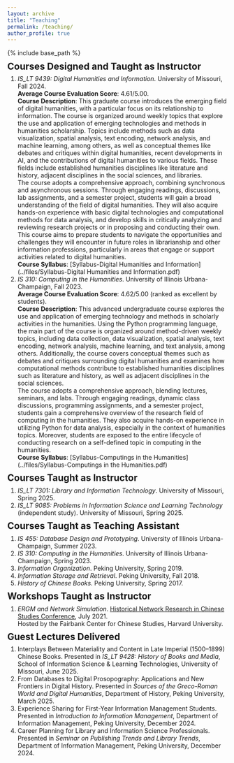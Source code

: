 ```yaml
---
layout: archive
title: "Teaching"
permalink: /teaching/
author_profile: true
---
```


{% include base_path %}

<p style="margin-top: -20px;"></p>

## Courses Designed and Taught as Instructor

<p style="margin-top: -10px;"></p>

1. <i>IS_LT 9439: Digital Humanities and Information</i>. University of Missouri, Fall 2024.<br><b>Average Course Evaluation Score</b>: 4.61/5.00.<br><b>Course Description</b>: This graduate course introduces the emerging field of digital humanities, with a particular focus on its relationship to information. The course is organized around weekly topics that explore the use and application of emerging technologies and methods in humanities scholarship. Topics include methods such as data visualization, spatial analysis, text encoding, network analysis, and machine learning, among others, as well as conceptual themes like debates and critiques within digital humanities, recent developments in AI, and the contributions of digital humanities to various fields. These fields include established humanities disciplines like literature and history, adjacent disciplines in the social sciences, and libraries.<br>The course adopts a comprehensive approach, combining synchronous and asynchronous sessions. Through engaging readings, discussions, lab assignments, and a semester project, students will gain a broad understanding of the field of digital humanities. They will also acquire hands-on experience with basic digital technologies and computational methods for data analysis, and develop skills in critically analyzing and reviewing research projects or in proposing and conducting their own. This course aims to prepare students to navigate the opportunities and challenges they will encounter in future roles in librarianship and other information professions, particularly in areas that engage or support activities related to digital humanities.<br><b>Course Syllabus</b>: [Syllabus-Digital Humanities and Information](../files/Syllabus-Digital Humanities and Information.pdf)
2. <i>IS 310: Computing in the Humanities</i>. University of Illinois Urbana-Champaign, Fall 2023.<br><b>Average Course Evaluation Score</b>: 4.62/5.00 (ranked as excellent by students).<br><b>Course Description</b>: This advanced undergraduate course explores the use and application of emerging technology and methods in scholarly activities in the humanities. Using the Python programming language, the main part of the course is organized around method-driven weekly topics, including data collection, data visualization, spatial analysis, text encoding, network analysis, machine learning, and text analysis, among others. Additionally, the course covers conceptual themes such as debates and critiques surrounding digital humanities and examines how computational methods contribute to established humanities disciplines such as literature and history, as well as adjacent disciplines in the social sciences.<br>The course adopts a comprehensive approach, blending lectures, seminars, and labs. Through engaging readings, dynamic class discussions, programming assignments, and a semester project, students gain a comprehensive overview of the research field of computing in the humanities. They also acquire hands-on experience in utilizing Python for data analysis, especially in the context of humanities topics. Moreover, students are exposed to the entire lifecycle of conducting research on a self-defined topic in computing in the humanities.<br><b>Course Syllabus</b>: [Syllabus-Computings in the Humanities](../files/Syllabus-Computings in the Humanities.pdf)

<p style="margin-top: -20px;"></p>

## Courses Taught as Instructor

<p style="margin-top: -10px;"></p>

1. <i>IS_LT 7301: Library and Information Technology</i>. University of Missouri, Spring 2025.
2. <i>IS_LT 9085: Problems in Information Science and Learning Technology</i> (independent study). University of Missouri, Spring 2025.

<p style="margin-top: -20px;"></p>

## Courses Taught as Teaching Assistant

<p style="margin-top: -10px;"></p>

1. <i>IS 455: Database Design and Prototyping</i>. University of Illinois Urbana-Champaign, Summer 2023.
2. <i>IS 310: Computing in the Humanities</i>. University of Illinois Urbana-Champaign, Spring 2023.
3. <i>Information Organization</i>. Peking University, Spring 2019.
4. <i>Information Storage and Retrieval</i>. Peking University, Fall 2018.
5. <i>History of Chinese Books</i>. Peking University, Spring 2017.

<p style="margin-top: -20px;"></p>

## Workshops Taught as Instructor

<p style="margin-top: -10px;"></p>

1. <i>ERGM and Network Simulation</i>. [Historical Network Research in Chinese Studies Conference](https://fccsdigitalchina.github.io/hnrcs2021), July 2021.<br>Hosted by the Fairbank Center for Chinese Studies, Harvard University.

<p style="margin-top: -20px;"></p>

## Guest Lectures Delivered

<p style="margin-top: -10px;"></p>

1. Interplays Between Materiality and Content in Late Imperial (1500–1899) Chinese Books. Presented in <i>IS_LT 9428: History of Books and Media</i>, School of Information Science & Learning Technologies, University of Missouri, June 2025.
2. From Databases to Digital Prosopography: Applications and New Frontiers in Digital History. Presented in <i>Sources of the Greco-Roman World and Digital Humanities</i>, Department of History, Peking University, March 2025.
3. Experience Sharing for First-Year Information Management Students. Presented in <i>Introduction to Information Management</i>, Department of Information Management, Peking University, December 2024.
4. Career Planning for Library and Information Science Professionals. Presented in <i> Seminar on Publishing Trends and Library Trends</i>, Department of Information Management, Peking University, December 2024.
